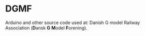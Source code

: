 # DGMF
Arduino and other source code used at: Danish G model Railway Association (**D**ansk **G** **M**odel **F**orening).
